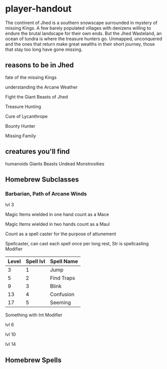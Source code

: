 # player-handout

The continent of Jhed is a southern snowscape surrounded in mystery of missing Kings. A few barely populated villages with denizens willing to endure the brutal landscape for their own ends. But the Jhed Wasteland, an ocean of tundra is where the treasure hunters go. Unmapped, unconquered and the ones that return make great wealths in their short journey, those that stay too long have gone missing.

## reasons to be in Jhed

fate of the missing Kings

understanding the Arcane Weather

Fight the Giant Beasts of Jhed

Treasure Hunting

Cure of Lycanthrope

Bounty Hunter

Missing Family

## creatures you'll find

humanoids
Giants
Beasts
Undead
Monstrosities

## Homebrew Subclasses

### Barbarian, Path of Arcane Winds

lvl 3

Magic Items wielded in one hand count as a Mace

Magic Items wielded in two hands count as a Maul

Count as a spell caster for the purpose of attunement

Spellcaster, can cast each spell once per long rest, Str is spellcasting Modifier

|Level|Spell lvl|Spell Name|
|----|----|----|
|3|1|Jump|
|5|2|Find Traps|
|9|3|Blink|
|13|4|Confusion|
|17|5|Seeming|

Something with Int Modifier

lvl 6

lvl 10

lvl 14

## Homebrew Spells

